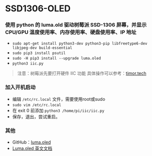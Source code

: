 # SSD1306-OLED
### 使用 python 的 luma.old 驱动树莓派 SSD-1306 屏幕，并显示 CPU/GPU 温度使用率、内存使用率、硬盘使用率、IP 地址
* ```sudo apt-get install python3-dev python3-pip libfreetype6-dev libjpeg-dev build-essential```  
* ```sudo pip3 install psutil```  
* ```sudo -H pip3 install --upgrade luma.oled```  
* ```python3 iic.py```  
> 注意：树莓派先要打开硬件 IIC 功能 具体操作可以参考：[timor.tech](http://timor.tech/mcu/oled/rpi-ssd1306-python.html)
### 加入开机启动
* 编辑 ```/etc/rc.local``` 文件，需要使用root或sudo
 * ```sudo vim /etc/rc.local```
* 在 exit 0 前添加 ```python3 /home/pi/iic/iic.py```  
* 保存，退出，尝试重启。
### 其他
* GitHub：[luma.oled](https://github.com/rm-hull/luma.oled)
* [Luma.oled 英文文档](https://luma-oled.readthedocs.io/en/latest/intro.html)
